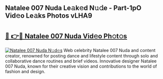 ## Natalee 007 Nuda Le𝚊k𝚎d N𝚞𝚍e - Part-1pO Vid𝚎o Le𝚊ks Photos vLHA9

# <h2><a href="http://fbd04kt.evod.top/?m=Natalee+007+Nuda">🔗 👉🔴 Natalee 007 Nuda Vid𝚎o Ph𝚘t𝚘s</a></h2>

[![Natalee 007 Nuda N𝚞d𝚎s](https://i.imgur.com/8V9OHl7.gif)](http://fbd04kt.evod.top/?m=Natalee+007+Nuda)
Web celebrity Natalee 007 Nuda and content creator, renowned for posting dance and lifestyle content through solo and collaborative dance routines and brief videos. Innovative designer Natalee 007 Nuda, known for their creative vision and contributions to the world of fashion and design. 
